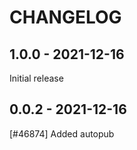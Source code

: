 <!-- SPDX-FileCopyrightText: 2019-2020 Magenta ApS -->
<!-- SPDX-License-Identifier: MPL-2.0 -->
CHANGELOG
=========

1.0.0 - 2021-12-16
------------------

Initial release

0.0.2 - 2021-12-16
------------------

[#46874] Added autopub

